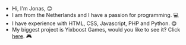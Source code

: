 - Hi, I'm Jonas, 😊
- I am from the Netherlands and I have a passion for programming. 💻
- I have experience with HTML, CSS, Javascript, PHP and Python. 😋
- My biggest project is Yixboost Games, would you like to see it? Click <a href='http://yixboost.nl.eu.org'>here</a>. 🎮
